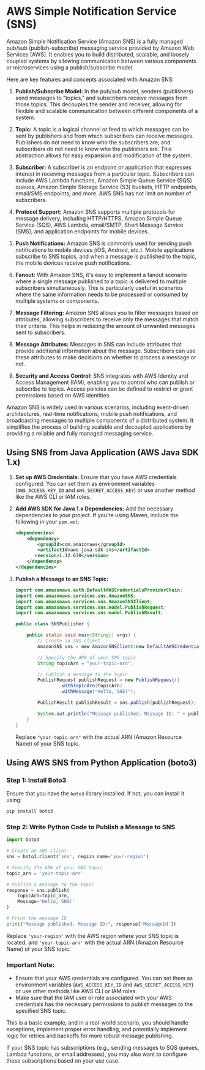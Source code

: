 # AWS Simple Notification Service (SNS)

Amazon Simple Notification Service (Amazon SNS) is a fully managed pub/sub (publish-subscribe) messaging service provided by Amazon Web Services (AWS). It enables you to build distributed, scalable, and loosely coupled systems by allowing communication between various components or microservices using a publish/subscribe model.

Here are key features and concepts associated with Amazon SNS:

1. **Publish/Subscribe Model:** In the pub/sub model, senders (publishers) send messages to "topics," and subscribers receive messages from those topics. This decouples the sender and receiver, allowing for flexible and scalable communication between different components of a system.

1. **Topic:** A topic is a logical channel or feed to which messages can be sent by publishers and from which subscribers can receive messages. Publishers do not need to know who the subscribers are, and subscribers do not need to know who the publishers are. This abstraction allows for easy expansion and modification of the system.

1. **Subscriber:** A subscriber is an endpoint or application that expresses interest in receiving messages from a particular topic. Subscribers can include AWS Lambda functions, Amazon Simple Queue Service (SQS) queues, Amazon Simple Storage Service (S3) buckets, HTTP endpoints, email/SMS endpoints, and more. AWS SNS has not limit on number of subscribers. 

1. **Protocol Support:** Amazon SNS supports multiple protocols for message delivery, including HTTP/HTTPS, Amazon Simple Queue Service (SQS), AWS Lambda, email/SMTP, Short Message Service (SMS), and application endpoints for mobile devices.

1. **Push Notifications:** Amazon SNS is commonly used for sending push notifications to mobile devices (iOS, Android, etc.). Mobile applications subscribe to SNS topics, and when a message is published to the topic, the mobile devices receive push notifications.

1. **Fanout:** With Amazon SNS, it's easy to implement a fanout scenario where a single message published to a topic is delivered to multiple subscribers simultaneously. This is particularly useful in scenarios where the same information needs to be processed or consumed by multiple systems or components.

1. **Message Filtering:** Amazon SNS allows you to filter messages based on attributes, allowing subscribers to receive only the messages that match their criteria. This helps in reducing the amount of unwanted messages sent to subscribers.

1. **Message Attributes:** Messages in SNS can include attributes that provide additional information about the message. Subscribers can use these attributes to make decisions on whether to process a message or not.

1. **Security and Access Control:** SNS integrates with AWS Identity and Access Management (IAM), enabling you to control who can publish or subscribe to topics. Access policies can be defined to restrict or grant permissions based on AWS identities.

Amazon SNS is widely used in various scenarios, including event-driven architectures, real-time notifications, mobile push notifications, and broadcasting messages to multiple components of a distributed system. It simplifies the process of building scalable and decoupled applications by providing a reliable and fully managed messaging service.

## Using SNS from Java Application (AWS Java SDK 1.x)

1. **Set up AWS Credentials:**
   Ensure that you have AWS credentials configured. You can set them as environment variables (`AWS_ACCESS_KEY_ID` and `AWS_SECRET_ACCESS_KEY`) or use another method like the AWS CLI or IAM roles.

2. **Add AWS SDK for Java 1.x Dependencies:**
   Add the necessary dependencies to your project. If you're using Maven, include the following in your `pom.xml`:

   ```xml
   <dependencies>
       <dependency>
           <groupId>com.amazonaws</groupId>
           <artifactId>aws-java-sdk-sns</artifactId>
          <version>1.12.630</version>
       </dependency>
   </dependencies>
   ```

3. **Publish a Message to an SNS Topic:**
   ```java
   import com.amazonaws.auth.DefaultAWSCredentialsProviderChain;
   import com.amazonaws.services.sns.AmazonSNS;
   import com.amazonaws.services.sns.AmazonSNSClient;
   import com.amazonaws.services.sns.model.PublishRequest;
   import com.amazonaws.services.sns.model.PublishResult;

   public class SNSPublisher {

       public static void main(String[] args) {
           // Create an SNS client
           AmazonSNS sns = new AmazonSNSClient(new DefaultAWSCredentialsProviderChain());

           // Specify the ARN of your SNS topic
           String topicArn = "your-topic-arn";

           // Publish a message to the topic
           PublishRequest publishRequest = new PublishRequest()
                   .withTopicArn(topicArn)
                   .withMessage("Hello, SNS!");

           PublishResult publishResult = sns.publish(publishRequest);

           System.out.println("Message published. Message ID: " + publishResult.getMessageId());
       }
   }
   ```

   Replace `"your-topic-arn"` with the actual ARN (Amazon Resource Name) of your SNS topic.

## Using AWS SNS from Python Application (boto3)

### Step 1: Install Boto3

Ensure that you have the `boto3` library installed. If not, you can install it using:

```bash
pip install boto3
```

### Step 2: Write Python Code to Publish a Message to SNS

```python
import boto3

# Create an SNS client
sns = boto3.client('sns', region_name='your-region')

# Specify the ARN of your SNS topic
topic_arn = 'your-topic-arn'

# Publish a message to the topic
response = sns.publish(
    TopicArn=topic_arn,
    Message='Hello, SNS!'
)

# Print the message ID
print("Message published. Message ID:", response['MessageId'])
```

Replace `'your-region'` with the AWS region where your SNS topic is located, and `'your-topic-arn'` with the actual ARN (Amazon Resource Name) of your SNS topic.

### Important Note:
- Ensure that your AWS credentials are configured. You can set them as environment variables (`AWS_ACCESS_KEY_ID` and `AWS_SECRET_ACCESS_KEY`) or use other methods like AWS CLI or IAM roles.
- Make sure that the IAM user or role associated with your AWS credentials has the necessary permissions to publish messages to the specified SNS topic.

This is a basic example, and in a real-world scenario, you should handle exceptions, implement proper error handling, and potentially implement logic for retries and backoffs for more robust message publishing.

If your SNS topic has subscriptions (e.g., sending messages to SQS queues, Lambda functions, or email addresses), you may also want to configure those subscriptions based on your use case.